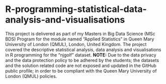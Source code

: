 # R-programming-statistical-data-analysis-and-visualisations
This project is delivered as part of my Masters in Big Data Science (MSc BDS) Program for the module named “Applied Statistics” in Queen Mary University of London (QMUL), London, United Kingdom.  The project covered the descriptive statistical analysis, data analysis and visualisations in R programming for the “njgolf” dataset.  **NOTE:** Due to the data privacy and the data protection policy to be adhered by the students; the datasets and the solution related code are not exposed and updated in the GitHub public profile; in order to be compliant with the Queen Mary University of London (QMUL) policies.
